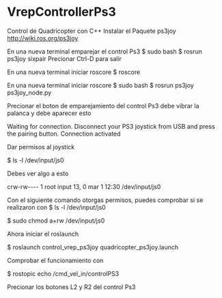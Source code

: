 # VrepControllerPs3
Control de Quadricopter con C++
Instalar el Paquete ps3joy
http://wiki.ros.org/ps3joy

En una nueva terminal emparejar el control Ps3
$ sudo bash
$ rosrun ps3joy sixpair
Precionar Ctrl-D para salir

En una nueva terminal iniciar roscore
$ roscore

En una nueva terminal iniciar roscore
$ sudo bash
$ rosrun ps3joy ps3joy_node.py

Precionar el boton de emparejamiento del control Ps3
debe vibrar la palanca y debe aparecer esto

Waiting for connection. Disconnect your PS3 joystick from USB and press the pairing button.
Connection activated

Dar permisos al joystick

$ ls -l /dev/input/js0

Debes ver algo a esto

crw-rw---- 1 root input 13, 0 mar  1 12:30 /dev/input/js0

Con el siguiente comando otorgas permisos, puedes comprobar si se realizaron con $ ls -l /dev/input/js0

$ sudo chmod a+rw /dev/input/js0

Ahora iniciar el roslaunch

$ roslaunch control_vrep_ps3joy quadricopter_ps3joy.launch

Comprobar el funcionamiento con 

$ rostopic echo /cmd_vel_in/controlPS3

Precionar los botones L2 y R2 del control Ps3

